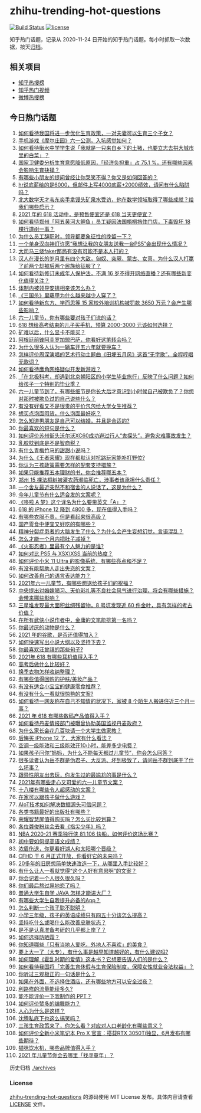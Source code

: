 # zhihu-trending-hot-questions

[![Build Status](https://github.com/justjavac/zhihu-trending-hot-questions/workflows/ci/badge.svg?branch=master)](https://github.com/justjavac/zhihu-trending-hot-questions/actions)
[![license](https://img.shields.io/github/license/justjavac/zhihu-trending-hot-questions)](https://github.com/justjavac/zhihu-trending-hot-questions/blob/master/LICENSE)

知乎热门话题，记录从 2020-11-24 日开始的知乎热门话题。每小时抓取一次数据，按天[归档](./archives)。

## 相关项目

- [知乎热搜榜](https://github.com/justjavac/zhihu-trending-top-search)
- [知乎热门视频](https://github.com/justjavac/zhihu-trending-hot-video)
- [微博热搜榜](https://github.com/justjavac/weibo-trending-hot-search)

## 今日热门话题

<!-- BEGIN -->
<!-- 最后更新时间 Tue Jun 01 2021 12:44:33 GMT+0800 (China Standard Time) -->

1. [如何看待我国将进一步优化生育政策，一对夫妻可以生育三个子女？](https://www.zhihu.com/question/462390587)
2. [手机游戏《摩尔庄园》六一公测，入坑感觉如何？](https://www.zhihu.com/question/458172840)
3. [如何看待衡水中学学生说「我就是一只来自乡下的土猪，也要立志去拱大城市里的白菜」？](https://www.zhihu.com/question/462345321)
4. [国家卫健委分析生育意愿降低原因，「经济负担重」占 75.1
   %，还有哪些因素会影响生育抉择？](https://www.zhihu.com/question/462526540)
5. [有哪些小朋友的提问曾经让你哭笑不得？你又是如何回答的？](https://www.zhihu.com/question/461283494)
6. [hr说底薪给的是6000，但邮件上写4000底薪+2000绩效，请问有什么陷阱吗？](https://www.zhihu.com/question/279752230)
7. [北大数学天才韦东奕手拿馒头矿泉水受访，他在数学领域取得了哪些成就？给我们哪些启示？](https://www.zhihu.com/question/462169322)
8. [2021 年的 618 活动中，是预售便宜还是 618
   当天更便宜？](https://www.zhihu.com/question/461194384)
9. [如何看待郑州「阿五黄河大鲤鱼」员工疑因法国梧桐挡住门店，下毒毁坏 18
   棵行道树一事？](https://www.zhihu.com/question/461978699)
10. [为什么员工辞职时，领导都要象征性的挽留一下？](https://www.zhihu.com/question/459351020)
11. [一个单身汉向神灯许愿“我想让我的女朋友送我一台PS5”会出现什么情况？](https://www.zhihu.com/question/441177338)
12. [大司马三烧faker那局有没有可能不是本人打的？](https://www.zhihu.com/question/459219863)
13. [汉人在漫长的岁月里有四个大敌，匈奴、突厥、蒙古、女真，为什么汉人打赢了前两个却被后两个民族给征服了？](https://www.zhihu.com/question/353844694)
14. [如何看待新修订未成年人保护法，不满 16
    岁不得开网络直播？还有哪些新变化值得关注？](https://www.zhihu.com/question/462346256)
15. [体制内被领导安排相亲该怎么办？](https://www.zhihu.com/question/460637014)
16. [《三国杀》里藤甲为什么越来越少人穿了？](https://www.zhihu.com/question/461025306)
17. [如何看待新东方、学而思等 15 家校外培训机构被罚款 3650
    万元？会产生哪些影响？](https://www.zhihu.com/question/462535567)
18. [六一儿童节，你有哪些要对孩子们说的话？](https://www.zhihu.com/question/462357564)
19. [618 想给高考结束的儿子买手机，预算 2000-3000
    元该如何选择？](https://www.zhihu.com/question/460341652)
20. [矿难以后，什么显卡不能买？](https://www.zhihu.com/question/457188655)
21. [阿根廷前锋阿圭罗加盟巴萨，你看好这笔转会吗？](https://www.zhihu.com/question/462469023)
22. [为什么很多人认为一辆车开五六年就要换车？](https://www.zhihu.com/question/37958506)
23. [怎样评价周深演唱的艺术行动主题曲《田埂五月风》这首“无字歌”，全程哼唱无歌词？](https://www.zhihu.com/question/462468969)
24. [如何看待鹰角网络疑似开发新游戏？](https://www.zhihu.com/question/462250122)
25. [「在北极科考，却遇到北京朝阳区的小学生毕业旅行」反映了什么问题？如何给孩子一个特别的毕业季？](https://www.zhihu.com/question/461429592)
26. [六一儿童节到了，有哪些细节是你长大后才意识到小时候自己被欺负了？你想对那时被欺负过的自己说些什么？](https://www.zhihu.com/question/462398897)
27. [有没有好看又不是很贵的平价包包给大学女生推荐？](https://www.zhihu.com/question/291016365)
28. [想买点泡面囤货，什么泡面最好吃？](https://www.zhihu.com/question/288238482)
29. [怎么知道男朋友是自己可以结婚，并且是合适的?](https://www.zhihu.com/question/449911702)
30. [你最喜欢的短句是什么？](https://www.zhihu.com/question/426690828)
31. [如何评价苏州街头沃尔沃XC60成功避过行人“鬼探头”，避免灾难事故发生？](https://www.zhihu.com/question/461921854)
32. [乳胶枕到底是不是智商税？](https://www.zhihu.com/question/419436850)
33. [有什么青梅竹马的甜甜小说吗？](https://www.zhihu.com/question/447643338)
34. [为什么《王者荣耀》现在都默认对抗路玩家能补打野位?](https://www.zhihu.com/question/462063708)
35. [你认为三孩政策需要怎样的配套支持措施？](https://www.zhihu.com/question/462397663)
36. [如果只能推荐五本理财的书，你会推荐哪五本？](https://www.zhihu.com/question/442070830)
37. [郑州 15 棵法桐树被灌农药濒临死亡，涉事者该承担什么责任？](https://www.zhihu.com/question/462006651)
38. [一个舍友最近突然不和宿舍的人说话了，这是为什么？](https://www.zhihu.com/question/39650172)
39. [今年儿童节有什么适合发的文案呢？](https://www.zhihu.com/question/460666661)
40. [《哆啦 A 梦》这个译名为什么要带英文「A」？](https://www.zhihu.com/question/30836738)
41. [618 的 iPhone 12 降到 4800
    多，现在值得入手吗？](https://www.zhihu.com/question/462118314)
42. [有哪些衣服不贵，但是看起来很高级？](https://www.zhihu.com/question/352321860)
43. [国产零食中便宜又好吃的有哪些？](https://www.zhihu.com/question/54935877)
44. [精神分裂症患者的大脑发生了什么？为什么会产生妄想幻觉，言语混乱？](https://www.zhihu.com/question/60875758)
45. [怎么才能一个月内把肚子减掉？](https://www.zhihu.com/question/317186157)
46. [《火影忍者》里最有个人魅力的是谁?](https://www.zhihu.com/question/459040908)
47. [如何对比 PS5 与 XSX\XSS 当前的热度？](https://www.zhihu.com/question/461865309)
48. [如何评价小米 11 Ultra 的影像系统，有哪些亮点和不足？](https://www.zhihu.com/question/451917457)
49. [有没有能帮助人走出失恋的文案？](https://www.zhihu.com/question/461932462)
50. [如何改善自己的语言表达能力？](https://www.zhihu.com/question/460542973)
51. [2021年六一儿童节，有哪些想送给孩子们的祝福？](https://www.zhihu.com/question/460101703)
52. [中央提出对婚嫁陋习、天价彩礼等不良社会风气进行治理，将会有哪些措施？会带来哪些影响？](https://www.zhihu.com/question/462399146)
53. [三星堆发现最大面积丝绸残留物，8 号坑发现近 60
    件金叶，具有怎样的考古价值？](https://www.zhihu.com/question/462198382)
54. [在所有武侠小说作者中，金庸的文笔能排第一名吗？](https://www.zhihu.com/question/456865389)
55. [你最讨厌的动物是什么？](https://www.zhihu.com/question/267832435)
56. [2021 年的谷歌，是否还值得加入？](https://www.zhihu.com/question/458195341)
57. [如何快速写出小说大纲以及坚持下去？](https://www.zhihu.com/question/449775669)
58. [你最喜欢汪曾祺的那些句子?](https://www.zhihu.com/question/388687632)
59. [2021年 618 有哪些耳机值得入手？](https://www.zhihu.com/question/457255311)
60. [高考后做什么比较好？](https://www.zhihu.com/question/461598440)
61. [换季衣物怎样收纳整理？](https://www.zhihu.com/question/404931224)
62. [有哪些值得回购的护肤/美妆产品？](https://www.zhihu.com/question/62292007)
63. [有没有适合小宝宝的健康零食推荐？](https://www.zhihu.com/question/39035955)
64. [有没有什么一看就很惊艳的文案?](https://www.zhihu.com/question/455197041)
65. [如何看待一网友称在自己不知情的状况下，家被 8
    个陌生人搬进住近三个月一事？](https://www.zhihu.com/question/461252891)
66. [2021 年 618 有哪些数码产品值得入手？](https://www.zhihu.com/question/458701072)
67. [如何看待丹麦情报部门被曝曾协助美国监视丹麦政府？](https://www.zhihu.com/question/462342888)
68. [为什么家长会花几百块请一个大学生做家教？](https://www.zhihu.com/question/290772385)
69. [后悔买 iPhone 12 了，大家有什么看法？](https://www.zhihu.com/question/445160711)
70. [空调一级能效和三级能效开10小时，能差多少电费？](https://www.zhihu.com/question/329341284)
71. [如果孩子问你“妈妈，为什么不能每天都过儿童节”，你会怎么回答？](https://www.zhihu.com/question/461277051)
72. [很多读者认为岳不群是伪君子、大反派、坏到极致了，请问岳不群到底干了什么坏事？](https://www.zhihu.com/question/328943013)
73. [跟异性朋友出去玩，你发生过的最尴尬的事是什么？](https://www.zhihu.com/question/281832872)
74. [2021年有哪些走心又可爱的六一儿童节文案？](https://www.zhihu.com/question/461411396)
75. [十八楼有哪些令人超感动的文案？](https://www.zhihu.com/question/455124761)
76. [在家可以跟孩子做什么游戏？](https://www.zhihu.com/question/391201046)
77. [AIoT技术如何解决数据源头可信问题？](https://www.zhihu.com/question/458050308)
78. [各类书籍最好的出版社有哪些？](https://www.zhihu.com/question/48604500)
79. [荣耀智慧屏值得购买吗？怎么买比较划算？](https://www.zhihu.com/question/462348216)
80. [各位龚俊粉丝会去看《指尖少年》吗？](https://www.zhihu.com/question/456052901)
81. [NBA 2020-21 赛季独行侠 81:106
    快船，如何评价这场比赛？](https://www.zhihu.com/question/462330301)
82. [初中要如何提高语文成绩？](https://www.zhihu.com/question/418605306)
83. [浓眉伤退，你更看好湖人和太阳哪个晋级？](https://www.zhihu.com/question/462327535)
84. [CFHD 于 6 月正式开放，你看好它的未来吗？](https://www.zhihu.com/question/459837419)
85. [20多年的旧房想简单快速改造一下，从哪里入手比较好？](https://www.zhihu.com/question/460487422)
86. [有什么让人一看就觉得“这个人好有意思啊”的文案？](https://www.zhihu.com/question/376417418)
87. [你会记着一个人很久很久吗？](https://www.zhihu.com/question/461880348)
88. [你们最后熬过异地恋了吗？](https://www.zhihu.com/question/364054443)
89. [普通大学生自学 JAVA 怎样才能进大厂？](https://www.zhihu.com/question/387717615)
90. [有哪些大学生自我提升必备的App？](https://www.zhihu.com/question/320804037)
91. [怎么判断一个孩子聪不聪明？](https://www.zhihu.com/question/460441961)
92. [小学三年级，孩子的英语成绩只有四五十分该怎么提高？](https://www.zhihu.com/question/460448304)
93. [坚持吃什么或喝什么能改善皮肤状态？](https://www.zhihu.com/question/284643508)
94. [是不是认真准备考研的几乎都上岸了？](https://www.zhihu.com/question/452073317)
95. [如何选择防晒霜？](https://www.zhihu.com/question/23782066)
96. [你知道哪些「只有当地人爱吃，外地人不喜欢」的美食？](https://www.zhihu.com/question/461730414)
97. [要上大一了（大专），有什么事是越早知道越好的，有什么建议吗?](https://www.zhihu.com/question/454529413)
98. [如何理解《霍乱时期的爱情》这本书？它想要告诉人们的是什么？](https://www.zhihu.com/question/274223889)
99. [如何看待我国将「完善生育休假与生育保险制度，保障女性就业合法权益」？](https://www.zhihu.com/question/462395582)
100. [你听过三观极正的一句话是什么？](https://www.zhihu.com/question/316797926)
101. [如果在外面，不选择住酒店，还有哪些地方可以安全过夜？](https://www.zhihu.com/question/460644032)
102. [利路修的流量能续多久?](https://www.zhihu.com/question/461929162)
103. [能不能评价一下我制作的 PPT？](https://www.zhihu.com/question/460696678)
104. [如何评价赞多的编舞能力？](https://www.zhihu.com/question/462219851)
105. [人心为什么是这样？](https://www.zhihu.com/question/460333793)
106. [沈腾私底下也这么搞笑吗？](https://www.zhihu.com/question/449715891)
107. [三孩生育政策来了，你怎么看？对应对人口老龄化有哪些意义？](https://www.zhihu.com/question/462391662)
108. [如何评价全新小米笔记本 Pro X 官宣：搭载RTX
     3050Ti独显，6月发布有哪些期待？](https://www.zhihu.com/question/459262263)
109. [猫咪饮水机，哪些品牌值得入手？](https://www.zhihu.com/question/39724176)
110. [2021 年儿童节你会去哪里「找寻童年」？](https://www.zhihu.com/question/458857970)

<!-- END -->

历史归档 [./archives](./archives)

### License

[zhihu-trending-hot-questions](https://github.com/justjavac/zhihu-trending-hot-questions)
的源码使用 MIT License 发布。具体内容请查看 [LICENSE](./LICENSE) 文件。
